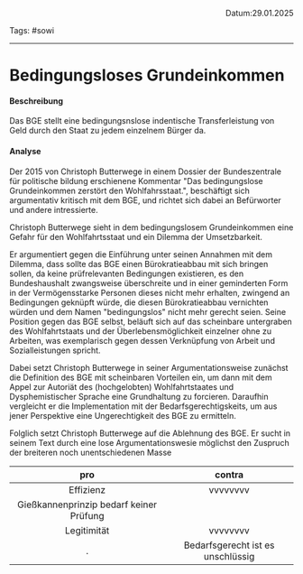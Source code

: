 <p align="right">Datum:29.01.2025</p>

Tags: #sowi 

---

# Bedingungsloses Grundeinkommen

#### Beschreibung

Das BGE stellt eine bedingungsnslose indentische Transferleistung von Geld durch den Staat zu jedem einzelnem Bürger da.

#### Analyse

Der 2015 von Christoph Butterwege in einem Dossier der Bundeszentrale für politische bildung erschienene Kommentar "Das bedingungslose Grundeinkommen zerstört den Wohlfahrsstaat.", beschäftigt sich argumentativ kritisch mit dem BGE, und richtet sich dabei an Befürworter und andere intressierte.

Christoph Butterwege sieht in dem bedingungslosem Grundeinkommen eine Gefahr für den Wohlfahrtsstaat und ein Dilemma der Umsetzbarkeit.

Er argumentiert gegen die Einführung unter seinen Annahmen mit dem Dilemma, dass sollte das BGE einen Bürokratieabbau mit sich bringen sollen, da keine prüfrelevanten Bedingungen existieren, es den Bundeshaushalt zwangsweise überschreite und in einer geminderten Form in der Vermögensstarke Personen dieses nicht mehr erhalten, zwingend an Bedingungen geknüpft würde, die diesen Bürokratieabbau vernichten würden und dem Namen "bedingungslos" nicht mehr gerecht seien. 
Seine Position gegen das BGE selbst, beläuft sich auf das scheinbare untergraben des Wohlfahrtstaats und der Überlebensmöglichkeit einzelner ohne zu Arbeiten, was exemplarisch gegen dessen Verknüpfung von Arbeit und Sozialleistungen spricht.

Dabei setzt Christoph Butterwege in seiner Argumentationsweise zunächst die Definition des BGE mit scheinbaren Vorteilen ein, um dann mit dem Appel zur Autoriät des (hochgelobten) Wohlfahrtstaates und Dysphemistischer Sprache eine Grundhaltung zu forcieren. Daraufhin vergleicht er die Implementation mit der Bedarfsgerechtigskeits, um aus jener Perspektive eine Ungerechtigkeit des BGE zu ermitteln. 

Folglich setzt Christoph Butterwege auf die Ablehnung des BGE. Er sucht in seinem Text durch eine lose Argumentationswesie möglichst den Zuspruch der breiteren noch unentschiedenen Masse



pro | contra
:-:|:-:
Effizienz|vvvvvvvv
Gießkannenprinzip bedarf keiner Prüfung|
Legitimität|vvvvvvvv
.|Bedarfsgerecht ist es unschlüssig
